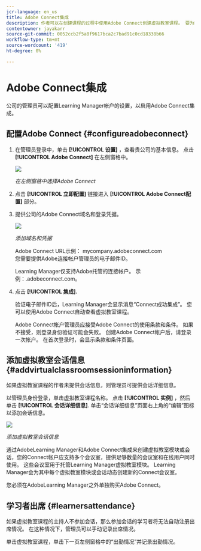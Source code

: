 ```yaml
---
jcr-language: en_us
title: Adobe Connect集成
description: 作者可以在创建课程的过程中使用Adobe Connect创建虚拟教室课程。 要为Learning Manager帐户启用Adobe Connect，您需要联系公司管理员。
contentowner: jayakarr
source-git-commit: 0052ccb2f5a8f9617bca2c7bad91c0cd18338b66
workflow-type: tm+mt
source-wordcount: '419'
ht-degree: 0%

---
```




# Adobe Connect集成

公司的管理员可以配置Learning Manager帐户的设置，以启用Adobe Connect集成。

## 配置Adobe Connect {#configureadobeconnect}

1. 在管理员登录中，单击 **[!UICONTROL 设置]** ，查看贵公司的基本信息。 点击 **[!UICONTROL Adobe Connect]** 在左侧窗格中。

   ![](assets/left-pane.png)

   *在左侧窗格中选择Adobe Connect*

1. 点击 **[!UICONTROL 立即配置]** 链接进入 **[!UICONTROL Adobe Connect配置]** 部分。

   <!--![](assets/configure-now-connect.png)-->

1. 提供公司的Adobe Connect域名和登录凭据。

   ![](assets/adobeconnect-config.png)

   *添加域名和凭据*

   Adobe Connect URL示例： mycompany.adobeconnect.com\
   您需要提供Adobe连接帐户管理员的电子邮件ID。

   Learning Manager仅支持Adobe托管的连接帐户。 示例：.adobeconnect.com。

1. 点击 **[!UICONTROL 集成].**

   验证电子邮件ID后，Learning Manager会显示消息“Connect成功集成”。 您可以使用Adobe Connect自动查看虚拟教室课程。

   Adobe Connect帐户管理员应接受Adobe Connect的使用条款和条件。 如果不接受，则登录身份验证可能会失败。 创建Adobe Connect帐户后，请登录一次帐户。 在首次登录时，会显示条款和条件页面。

   <!--![](assets/mail-confirmation.png)-->

## 添加虚拟教室会话信息 {#addvirtualclassroomsessioninformation}

如果虚拟教室课程的作者未提供会话信息，则管理员可提供会话详细信息。

以管理员身份登录，单击虚拟教室课程名称。 点击 **[!UICONTROL 实例]** ，然后单击 **[!UICONTROL 会话详细信息]**.  单击“会话详细信息”页面右上角的“编辑”图标以添加会话信息。

![](assets/session-creation-admin.png)

*添加虚拟教室会话信息*

通过AdobeLearning Manager和Adobe Connect集成来创建虚拟教室模块或会话，您的Connect帐户应支持多个会议室，提供足够数量的会议室和在线用户同时使用。 这些会议室用于托管Learning Manager虚拟教室模块。 Learning Manager会为其中每个虚拟教室模块或会话动态创建新的Connect会议室。

您必须在AdobeLearning Manager之外单独购买Adobe Connect。

## 学习者出席 {#learnersattendance}

如果虚拟教室课程的主持人不参加会话，那么参加会话的学习者将无法自动注册出席情况。 在这种情况下，管理员可以手动记录出席情况。

单击虚拟教室课程，单击下一页左侧窗格中的“出勤情况”并记录出勤情况。
